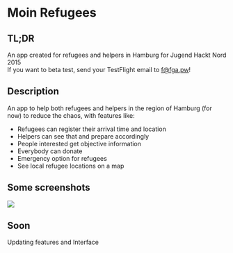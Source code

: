 # Moin Refugees
## TL;DR
An app created for refugees and helpers in Hamburg for Jugend Hackt Nord 2015   
If you want to beta test, send your TestFlight email to [f@fga.pw](mailto:f@fga.pw)!

## Description
An app to help both refugees and helpers in the region of Hamburg (for now) to reduce the chaos, with features like:

- Refugees can register their arrival time and location
- Helpers can see that and prepare accordingly
- People interested get objective information
- Everybody can donate
- Emergency option for refugees
- See local refugee locations on a map

## Some screenshots
![](https://cloud.githubusercontent.com/assets/4094838/10623574/6c7c0afa-7790-11e5-90cb-7303e703b844.png)


## Soon
Updating features and Interface
